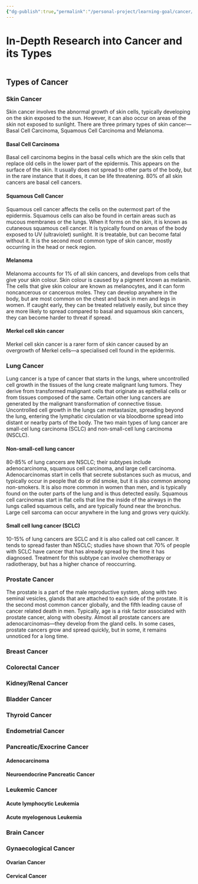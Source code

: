 ```yaml
---
{"dg-publish":true,"permalink":"/personal-project/learning-goal/cancer/","dgHomeLink":true,"dgPassFrontmatter":false}
---
```


# In-Depth Research into Cancer and its Types
```toc

```

## Types of Cancer

### Skin Cancer
Skin cancer involves the abnormal growth of skin cells, typically developing on the skin exposed to the sun. However, it can also occur on areas of the skin not exposed to sunlight. There are three primary types of skin cancer—Basal Cell Carcinoma, Squamous Cell Carcinoma and Melanoma.  
#### Basal Cell Carcinoma
Basal cell carcinoma begins in the basal cells which are the skin cells that replace old cells in the lower part of the epidermis. This appears on the surface of the skin. It usually does not spread to other parts of the body, but in the rare instance that it does, it can be life threatening. 80% of all skin cancers are basal cell cancers.
#### Squamous Cell Cancer
Squamous cell cancer affects the cells on the outermost part of the epidermis. Squamous cells can also be found in certain areas such as mucous membranes or the lungs. When it forms on the skin, it is known as cutaneous squamous cell cancer. It is typically found on areas of the body exposed to UV (ultraviolet) sunlight. It is treatable, but can become fatal without it. It is the second most common type of skin cancer, mostly occurring in the head or neck region.
#### Melanoma
Melanoma accounts for 1% of all skin cancers, and develops from cells that give your skin colour. Skin colour is caused by a pigment known as melanin. The cells that give skin colour are known as melanocytes, and it can form noncancerous or cancerous moles. They can develop anywhere in the body, but are most common on the chest and back in men and legs in women. If caught early, they can be treated relatively easily, but since they are more likely to spread compared to basal and squamous skin cancers, they can become harder to threat if spread.
#### Merkel cell skin cancer
Merkel cell skin cancer is a rarer form of skin cancer caused by an overgrowth of Merkel cells—a specialised cell found in the epidermis. 
### Lung Cancer
Lung cancer is a type of cancer that starts in the lungs, where uncontrolled cell growth in the tissues of the lung create malignant lung tumors. They derive from transformed malignant cells that originate as epithelial cells or from tissues composed of the same. Certain other lung cancers are generated by the malignant transformation of connective tissue. Uncontrolled cell growth in the lungs can metastasize, spreading beyond the lung, entering the lymphatic circulation or via bloodborne spread into distant or nearby parts of the body. The two main types of lung cancer are small-cel lung carcinoma (SCLC) and non-small-cell lung carcinoma (NSCLC).
#### Non-small-cell lung cancer 
80-85% of lung cancers are NSCLC; their subtypes include  adenocarcinoma, squamous cell carcinoma, and large cell carcinoma. Adenocarcinomas  start in cells that secrete substances such as mucus, and typically occur in people that do or did smoke, but it is also common among non-smokers. It is also more common in women than men, and is typically found on the outer parts of the lung and is thus detected easily. Squamous cell carcinomas start in flat cells that line the inside of the airways in the lungs called squamous cells, and are typically found near the bronchus. Large cell sarcoma can occur anywhere in the lung and grows very quickly.
#### Small cell lung cancer (SCLC)
10-15% of lung cancers are SCLC and it is also called oat cell cancer. It tends to spread faster than NSCLC; studies have shown that 70% of people with SCLC have cancer that has already spread by the time it has diagnosed. Treatment for this subtype can involve chemotherapy or radiotherapy, but has a higher chance of reoccurring. 

### Prostate Cancer
The prostate is a part of the male reproductive system, along with two seminal vesicles, glands that are attached to each side of the prostate. It is the second most common cancer globally, and the fifth leading cause of cancer related death in men. Typically, age is a risk factor associated with prostate cancer, along with obesity. Almost all prostate cancers are adenocarcinomas—they develop from the gland cells. In some cases, prostate cancers grow and spread quickly, but in some, it remains unnoticed for a long time.
### Breast Cancer

### Colorectal Cancer


### Kidney/Renal Cancer

### Bladder Cancer


### Thyroid Cancer

### Endometrial Cancer

### Pancreatic/Exocrine Cancer

#### Adenocarcinoma
#### Neuroendocrine Pancreatic Cancer


### Leukemic Cancer
#### Acute lymphocytic Leukemia

#### Acute myelogenous Leukemia


### Brain Cancer


### Gynaecological Cancer

#### Ovarian Cancer
#### Cervical Cancer







